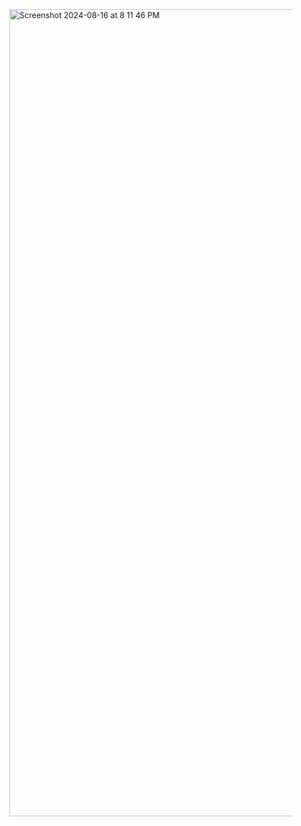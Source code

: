 <img width="1440" alt="Screenshot 2024-08-16 at 8 11 46 PM" src="https://github.com/user-attachments/assets/c5bcc05b-b1d3-4f2d-88ff-a5b232ac45af">
